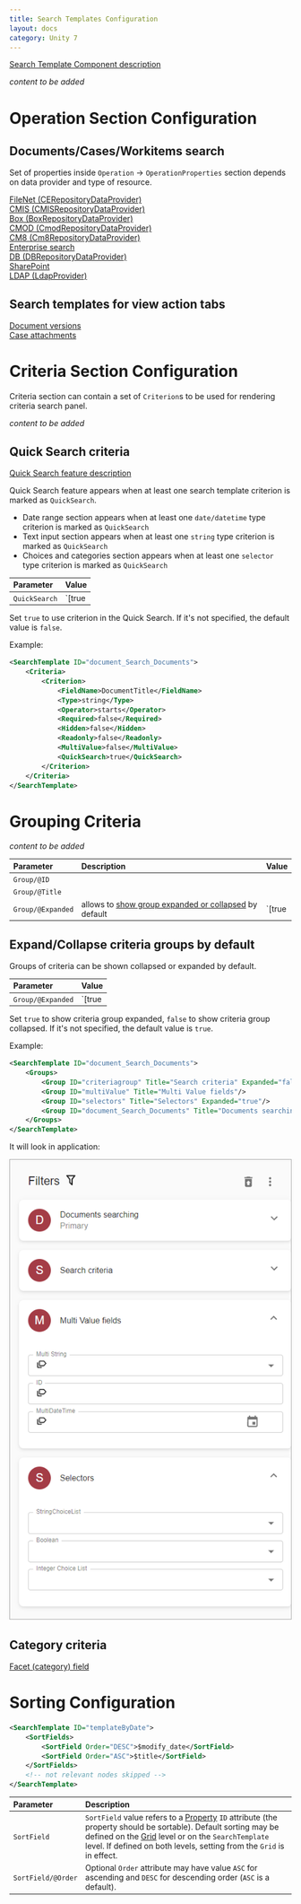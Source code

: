 ```yaml
---
title: Search Templates Configuration
layout: docs
category: Unity 7
---
```

[Search Template Component description](../components/search-template)

*content to be added*
 
# Operation Section Configuration

## Documents/Cases/Workitems search

Set of properties inside `Operation` -> `OperationProperties` section depends on data provider and type of resource. 

[FileNet (CERepositoryDataProvider)](search-templates/filenet)  
[CMIS (CMISRepositoryDataProvider)](search-templates/cmis)  
[Box (BoxRepositoryDataProvider)](search-templates/box)  
[CMOD (CmodRepositoryDataProvider)](search-templates/cmod)  
[CM8 (Cm8RepositoryDataProvider)](search-templates/cm8)  
[Enterprise search](search-templates/enterprise-search)  
[DB (DBRepositoryDataProvider)](search-templates/db)  
[SharePoint](search-templates/sharepoint)  
[LDAP (LdapProvider)](search-templates/ldap)  

## Search templates for view action tabs

[Document versions](search-templates/document-versions)  
[Case attachments](search-templates/case-attachments)

# Criteria Section Configuration

Criteria section can contain a set of `Criterion`s to be used for rendering criteria search panel.

*content to be added*

## Quick Search criteria

[Quick Search feature description](../components/search-template/quick-search)

Quick Search feature appears when at least one search template criterion is marked as `QuickSearch`.

- Date range section appears when at least one `date/datetime` type criterion is marked as `QuickSearch`
- Text input section appears when at least one `string` type criterion is marked as `QuickSearch`
- Choices and categories section appears when at least one `selector` type criterion is marked as `QuickSearch`  

| Parameter | Value|
|:----------|:-----|
|`QuickSearch` |`[true|false]` |

Set `true` to use criterion in the Quick Search. If it's not specified, the default value is `false`.

Example:

```xml
<SearchTemplate ID="document_Search_Documents">
    <Criteria>
        <Criterion>
            <FieldName>DocumentTitle</FieldName>
            <Type>string</Type>
            <Operator>starts</Operator>
            <Required>false</Required>
            <Hidden>false</Hidden>
            <Readonly>false</Readonly>
            <MultiValue>false</MultiValue>
            <QuickSearch>true</QuickSearch>
        </Criterion>
    </Criteria>
</SearchTemplate>
```

# Grouping Criteria

*content to be added*

| Parameter | Description| Value|
|:----------|:-----------|:-----|
|`Group/@ID`| | |
|`Group/@Title`| | |
|`Group/@Expanded` | allows to [show group expanded or collapsed](search-templates#expandcollapse-criteria-groups-by-default) by default | `[true|false]` |

## Expand/Collapse criteria groups by default

Groups of criteria can be shown collapsed or expanded by default.

| Parameter | Value|
|:----------|:-----|
|`Group/@Expanded` |`[true|false]` |

Set `true` to show criteria group expanded, `false` to show criteria group collapsed. If it's not specified, the default value is `true`.

Example:

```xml
<SearchTemplate ID="document_Search_Documents">
    <Groups>
        <Group ID="criteriagroup" Title="Search criteria" Expanded="false"/>
        <Group ID="multiValue" Title="Multi Value fields"/>
        <Group ID="selectors" Title="Selectors" Expanded="true"/>
        <Group ID="document_Search_Documents" Title="Documents searching" Expanded="false"/>
    </Groups>
</SearchTemplate>
```
It will look in application:

![Filters](search-templates/images/filters.png)

## Category criteria 

[Facet (category) field](search-templates/facet-category-field)

# Sorting Configuration
```xml
<SearchTemplate ID="templateByDate">
    <SortFields>
        <SortField Order="DESC">$modify_date</SortField>
        <SortField Order="ASC">$title</SortField>
    </SortFields>
    <!-- not relevant nodes skipped -->
</SearchTemplate>
```

| Parameter           | Description |
|:--------------------|:------------|
| `SortField`           | `SortField` value refers to a [Property](tags-list/properties-tag) `ID` attribute (the property should be sortable).  Default sorting may be defined on the [Grid](../configuration/grids/multiple-column-sorting) level or on the `SearchTemplate` level. If defined on both levels, setting from the `Grid` is in effect.     |
| `SortField/@Order`  | Optional `Order` attribute may have value `ASC` for ascending and `DESC` for descending order (`ASC` is a default). |


